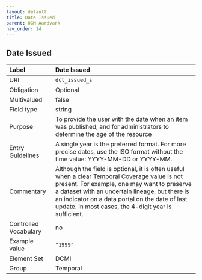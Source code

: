 ```yaml
---
layout: default
title: Date Issued
parent: OGM Aardvark
nav_order: 14
---
```


## Date Issued

| Label                 | Date Issued |
|:----------------------|:------------|
| URI                   | `dct_issued_s` |
| Obligation            | Optional |
| Multivalued           | false |
| Field type            | string |
| Purpose               | To provide the user with the date when an item was published, and for administrators to determine the age of the resource |
| Entry Guidelines      | A single year is the preferred format. For more precise dates, use the ISO format without the time value: YYYY-MM-DD or YYYY-MM. |
| Commentary            | Although the field is optional, it is often useful when a clear [Temporal Coverage](https://opengeometadata.github.io/docs/aardvarkSchema/temporal-coverage) value is not present. For example, one may want to preserve a dataset with an uncertain lineage, but there is an indicator on a data portal on the date of last update. In most cases, the 4-digit year is sufficient. |
| Controlled Vocabulary | no |
| Example value         | `"1999"` |
| Element Set           | DCMI |
| Group                 | Temporal |
